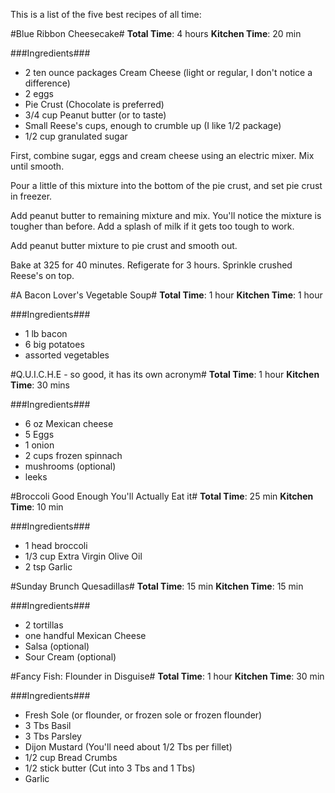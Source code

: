 This is a list of the five best recipes of all time:

#Blue Ribbon Cheesecake#
**Total Time**: 4 hours  **Kitchen Time**: 20 min

###Ingredients###
- 2 ten ounce packages Cream Cheese (light or regular, I don't notice a difference)
- 2 eggs
- Pie Crust (Chocolate is preferred)
- 3/4 cup Peanut butter (or to taste)
- Small Reese's cups, enough to crumble up (I like 1/2 package)
- 1/2 cup granulated sugar

First, combine sugar, eggs and cream cheese using an electric mixer.  Mix until smooth.

Pour a little of this mixture into the bottom of the pie crust, and set pie crust in freezer.

Add peanut butter to remaining mixture and mix.  You'll notice the mixture is tougher than before.  Add a splash of milk if it gets too tough to work.

Add peanut butter mixture to pie crust and smooth out.

Bake at 325 for 40 minutes.  Refigerate for 3 hours.  Sprinkle crushed Reese's on top.

#A Bacon Lover's Vegetable Soup#
**Total Time**: 1 hour  **Kitchen Time**: 1 hour

###Ingredients###
- 1 lb bacon
- 6 big potatoes
- assorted vegetables

#Q.U.I.C.H.E - so good, it has its own acronym#
**Total Time**: 1 hour  **Kitchen Time**: 30 mins

###Ingredients###
- 6 oz Mexican cheese
- 5 Eggs
- 1 onion
- 2 cups frozen spinnach
- mushrooms (optional)
- leeks


#Broccoli Good Enough You'll Actually Eat it#
**Total Time**: 25 min  **Kitchen Time**: 10 min

###Ingredients###
- 1 head broccoli
- 1/3 cup Extra Virgin Olive Oil
- 2 tsp Garlic

#Sunday Brunch Quesadillas#
**Total Time**: 15 min  **Kitchen Time**: 15 min

###Ingredients###
- 2 tortillas
- one handful Mexican Cheese
- Salsa (optional)
- Sour Cream (optional)


#Fancy Fish: Flounder in Disguise#
**Total Time**: 1 hour  **Kitchen Time**: 30 min

###Ingredients###
- Fresh Sole (or flounder, or frozen sole or frozen flounder)
- 3 Tbs Basil
- 3 Tbs Parsley
- Dijon Mustard (You'll need about 1/2 Tbs per fillet)
- 1/2 cup Bread Crumbs
- 1/2 stick butter (Cut into 3 Tbs and 1 Tbs)
- Garlic
